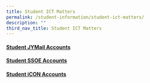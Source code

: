 ```yaml
---
title: Student ICT Matters
permalink: /student-information/student-ict-matters/
description: ""
third_nav_title: Student ICT Matters
---
```

<h4><a href="/student-information/student-ict-matters/student-jymail-accounts" target=""><u>Student JYMail Accounts</u></a></h4>
<h4><u><a href="/student-information/student-ict-matters/student-ssoe-accounts" target="">Student SSOE Accounts</a></u></h4>
<h4><u><a href="/student-information/student-ict-matters/student-icon-accounts" target="">Student iCON Accounts</a></u></h4>